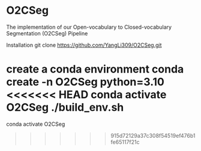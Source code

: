 # O2CSeg
The implementation of our Open-vocabulary to Closed-vocabulary Segmentation (O2CSeg) Pipeline

Installation
git clone https://github.com/YangLi309/O2CSeg.git

create a conda environment
conda create -n O2CSeg python=3.10
<<<<<<< HEAD
conda activate O2CSeg
./build_env.sh
=======
conda activate O2CSeg
>>>>>>> 915d72129a37c308f54519ef476b1fe65117f21c
